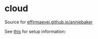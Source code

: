 # cloud
Source for <a href=https://effirmaevei.github.io/cloud>effirmaevei.github.io/anniebaker</a>


See <a href=https://help.github.com/en/articles/configuring-a-publishing-source-for-github-pages>this</a> for setup information: 
